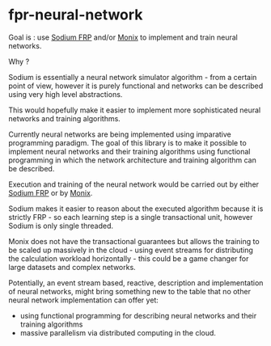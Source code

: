 # fpr-neural-network

Goal is : use [Sodium FRP](http://sodium.nz/) and/or [Monix](https://monix.io/docs/3x/) to implement and train neural networks.

Why ?

Sodium is essentially a neural network simulator algorithm - from a certain point of view,
however it is purely functional and networks can be described using very high level abstractions.

This would hopefully make it easier to implement more sophisticated neural networks and training
algorithms.

Currently neural networks are being implemented using imparative programming paradigm. The goal of
this library is to make it possible to implement neural networks and their training algorithms
using functional programming in which the network architecture and training algorithm can be described.

Execution and training of the neural network would be carried out by either [Sodium FRP](http://sodium.nz) or by [Monix](https://monix.io/docs/3x/).

Sodium makes it easier to reason about the executed algorithm because it is strictly FRP - so each learning step is a single transactional unit, however Sodium is only single threaded. 

Monix does not have the transactional guarantees but allows the training to be scaled up massively in the cloud - using event streams for distributing the calculation workload horizontally - this could be a game changer for large datasets and complex networks. 

Potentially, an event stream based, reactive, description and implementation of neural networks, might bring something new to the table that no other neural network implementation can offer yet: 
- using functional programming for describing neural networks and their training algorithms 
- massive parallelism via distributed computing in the cloud.



